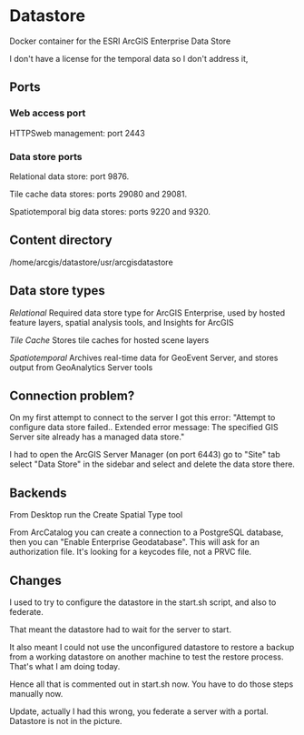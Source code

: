 # Datastore

Docker container for the ESRI ArcGIS Enterprise Data Store

I don't have a license for the temporal data so I don't address it,

## Ports

### Web access port

HTTPSweb management: port 2443

### Data store ports

Relational data store: port 9876.

Tile cache data stores: ports 29080 and 29081.

Spatiotemporal big data stores: ports 9220 and 9320.

## Content directory

/home/arcgis/datastore/usr/arcgisdatastore

## Data store types

*Relational* Required data store type for ArcGIS Enterprise, used by
hosted feature layers, spatial analysis tools, and Insights
for ArcGIS

*Tile Cache* Stores tile caches for hosted scene layers

*Spatiotemporal* Archives real-time data for GeoEvent Server, and stores
output from GeoAnalytics Server tools

## Connection problem?

On my first attempt to connect to the server I got this error:
"Attempt to configure data store failed.. Extended error message: The
specified GIS Server site already has a managed data store."
 
I had to open the ArcGIS Server Manager (on port 6443) go to "Site"
tab select "Data Store" in the sidebar and select and delete 
the data store there.

## Backends

From Desktop run the Create Spatial Type tool

From ArcCatalog you can create a connection to a PostgreSQL database,
then you can "Enable Enterprise Geodatabase". This will ask for an authorization file.
It's looking for a keycodes file, not a PRVC file.

## Changes

I used to try to configure the datastore in the start.sh script,
and also to federate.

That meant the datastore had to wait for the server to start.

It also meant I could not use the unconfigured datastore to restore a backup from a working datastore on
another machine to test the restore process. That's what I am doing today.

Hence all that is commented out in start.sh now.
You have to do those steps manually now.

Update, actually I had this wrong,
you federate a server with a portal.
Datastore is not in the picture.
